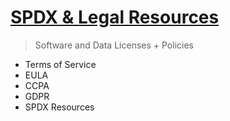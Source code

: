 # [SPDX & Legal Resources](#)

> Software and Data Licenses + Policies

- Terms of Service
- EULA
- CCPA
- GDPR
- SPDX Resources
